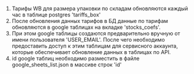 
1. Тарифы WB для размера упаковки по складам обновляются каждый час в таблице postgres 'tariffs_box'
2. После обновления данных тарифов в БД данные по тарифам обновляются в google таблицах на вкладке 'stocks_coefs'.
3. При этом google таблицы создаются предварительно вручную от имени пользователя 'USER_EMAIL'. После чего необходимо 
предоставить доступ к этим таблицам для сервисного аккаунта, которые обеспечивает обновление данных в таблицах по API.
4. id google таблиц необходимо разместить в файле google_sheets_list.json в массиве строк 'id'
